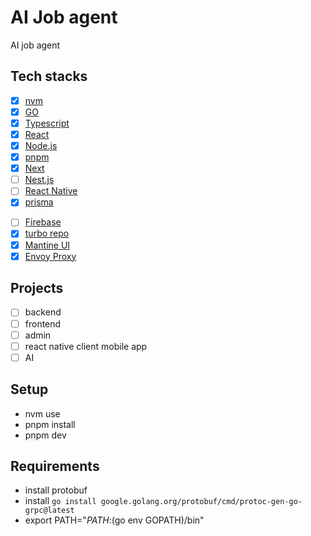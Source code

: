 # AI Job agent

AI job agent

## Tech stacks

- [x] [nvm](https://github.com/nvm-sh/nvm)
- [x] [GO](https://go.dev/)
- [x] [Typescript](https://www.typescriptlang.org)
- [x] [React](https://react.dev)
- [x] [Node.js](https://nodejs.org/en)
- [x] [pnpm](https://pnpm.io/)
- [x] [Next](https://nextjs.org)
- [ ] [Nest.js](https://nestjs.com)
- [ ] [React Native](https://reactnative.dev)
  <!-- - [ ] [flutter](https://flutter.dev) -->
  <!-- - [ ] [ai sdk](https://ai-sdk.dev) -->
  <!-- - [ ] [lang fuse](https://langfuse.com) -->
  <!-- - [ ] [lang chain](https://www.langchain.com) -->
- [x] [prisma](https://www.prisma.io)
<!-- - [ ] [sciphi r2r](https://r2r-docs.sciphi.ai/introduction) -->
- [ ] [Firebase](https://firebase.google.com/)
- [x] [turbo repo](https://turborepo.com)
- [x] [Mantine UI](https://mantine.dev/)
- [x] [Envoy Proxy](https://www.envoyproxy.io/)

## Projects

- [ ] backend
- [ ] frontend
- [ ] admin
- [ ] react native client mobile app
- [ ] AI

## Setup

- nvm use
- pnpm install
- pnpm dev

## Requirements

- install protobuf
- install `go install google.golang.org/protobuf/cmd/protoc-gen-go-grpc@latest`
- export PATH="$PATH:$(go env GOPATH)/bin"
